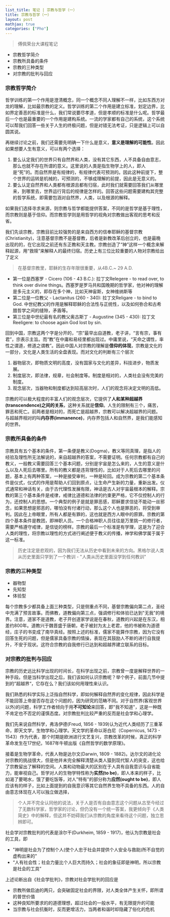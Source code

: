 ```yaml
---
list_title: 笔记 | 宗教与哲学（一）
title: 宗教与哲学（一）
layout: post
mathjax: true
categories: ["Pho"]
---
```


> 傅佩荣台大课程笔记

- 宗教哲学简介
- 宗教所具备的条件
- 宗教的三种类型
- 对宗教的批判与回应

### 宗教哲学简介

哲学训练的第一个作用是澄清概念，同一个概念不同人理解不一样，比如东西方对龙的理解，比如最宗教的定义。哲学训练的第二个作用是建立标准，划定边界，比如界定善恶的标准是什么，我们常说要尽孝道，但是孝顺的标准是什么呢。哲学最后一个也是最重要的一个作用是建构系统。一流的学家都有自己的系统，这个系统可以帮我们回答一些关于人生的终极问题，但是对错无法考证，只是逻辑上可以自圆其说。

再继续讨论之前，我们还需要先明确一下什么是意义，**意义是理解的可能性**。因此如果想要人生有意义，可以有两个选择：
1. 要么认定我们的世界只有自然界和人类，没有其它东西，人不具备自由意志，那么也就不存在所谓的意义。这里说的人类是指生物学上的人，即人是“死”的。而自然界是有规律的，有规律代表可预测的。因此这种前提下，整个世界的运转是机械的，可预测的，不够成理解的前提，因此是无意义的。
2. 要么认定自然界和人类都有根源且都有归宿，此时我们就需要回答我们从哪里来，到哪里去，世界运行背后的规律是怎样的。回答这些问题需要建构其完整的哲学系统，即需要包涵对自然界，人类，以及根源的解释。

如果我们选择寻求来源，则宗教与哲学都能提供答案，不同的是哲学是基于理性，而宗教则是基于信仰。而宗教哲学则是用哲学的视角对宗教做出客观的思考和反省。

我们先谈宗教，宗教目前比较强势的是来自西方的信奉耶稣的基督宗教(Christianity)，注意基督宗教不是基督教，后者是新教改革后创立的，也是最晚出现的的，在它出现之前还有东正教和天主教。宗教创造了“神”这样一个概念来解释起源，用“救赎”来解释人的最终归宿。历史上有三位比较重要的人物对宗教给出了定义

> 在基督宗教里，耶稣的生存年限很重要，从4B.C.~ 29 A.D.

- 第一位是西塞罗 - Cicero (106 - 43 B.C.): 拉丁文Relegere - to read over, to think over divine things。西塞罗是罗马共和国晚期的哲学家，他对神的理解是多元主义的，即存在多个神，比如天神宙斯，女神维纳斯等
- 第二位是一位教父 - Lactanitus (260 - 340): 拉丁文Religare - to bind to God. 中世纪教父的作用是解释耶稣的合法性与正统性，以及如何弥合和古希腊哲学之间的缝隙，矛盾等。
- 第三位是中世纪最有名的教父奥古斯丁 - Augustine (345 - 430): 拉丁文Reeligere: to choose again God lost by sin.

回到中国，宗教这两个字是分开的，“宗”最早出自道教，老子讲，“言有宗，事有君”，宗表示主旨。而“教”在中庸和易经里都出现过。中庸里说，“天命之谓性，率性之谓道，修道之谓教”。因此中国人对宗教的理解是**信仰的体现**，宗教是文化的一部分，文化是人类生活的全盘表现。而对文化的判断有三个层次

1. 器物层次，即物质文明的高度，没有国家与文化的差异，科技进步，物质发展。
2. 制度层次，即法律，规章，社会制度等。制度是相对的，人类社会没有完美的制度。
3. 观念层次，当器物和制度都达到较高层次时，人们的观念将决定文明的高低。

宗教的可以极大程度的丰富人们的观念层次，它提供了**人和某种超越界(transcendence)之间的关系**，这种关系就是**信仰**。人生的限制有三个，痛苦，罪恶和死亡。前两者是相对的，而死亡是超越界，宗教可以解决超越界的问题。 与超越界相对的叫**内存界(immanence)**，内存界包括人和自然界，是我们能感知的世界。

### 宗教所具备的条件

宗教具有五个基本的条件，第一条便是教义(Dogma)，教义等同真理，是指人的经验及理性所无法解说的，来自超越界的答案，不需要证明。任何宗教都有自己的教义，一般教义需要回答三个基本问题，分别是宇宙是怎么来的，人生的意义是什么以及人死后去哪里。所有的教义都是违背理性的，比如对于人死后去哪里的问题，基本上有两种答案，一种是接受审判，一种是轮回。成为宗教的第二个基本条件是仪式，仪式的作用是帮助人们回到原点，让生命产生新的力量，重新出发。仪式通常和神话有关，由于古代理性发展有限，神话是古人对宇宙最根本的解释。宗教的第三个基本条件是戒律，戒律比道德和法律的约束更严格，它不仅控制人的行为，还控制人的思想。一个典型的例子是就是罪恶感，耶稣要求信徒不能动一丝邪念，如果思想是邪恶的，哪怕没有付诸行动，那么这个人也是罪恶的，将受到审判。因此在上帝眼里，所有人都是有罪的，这也就是西方人眼中的原罪。宗教的第四个基本条件是教团，即神职人员。一个合格神职人员往往是万里挑一的修行者，需要严格遵守戒律，是信徒的榜样。宗教的最后一个标准是有学理，这是为了迎合人类的理性，将宗教以理性的方式进行阐述便于教义的传播，神学和佛学属于属于这一标准。

> 历史注定是悲观的，因为我们无法从历史中看到未来的方向。黑格尔说人类从历史里面只学到了一个教训 - "人类从历史里面没学到任何教训"

### 宗教的三种类型

- 器物型
- 先知型
- 体验型

每个宗教多少都具备上面三种类型，只是侧重点不同，基督宗教偏向第二点，圣经中充满了预言故事。而佛教，道教偏向第三点，强调修行和体验已达到"无我"的境界。注意，道家不是道教，老子开创道家学说是在春秋，道教的兴起是在东汉，相差约800年。道教兴于魏晋盛于唐朝，老子被封为太上老君，他的书被称为道德经，庄子的书变成了南华真经。按照上述的标准，儒家不能算作宗教，因为它没有回答生死的问题，但是儒家具备宗教的情操，表现在其鼓励人不断的进行自我提升，不安于现状。这符合宗教的自我修行已达到和超越界建立联系的目标。

### 对宗教的批判与回应

宗教的历史远比科学出现的时间长，在科学出现之前，宗教曾一度是解释世界的一种手段。但是当科学出现之后，我们该如何认识宗教呢？举个例子，前面几节中提到的”超越界“，它存在么？我们该如何用理性来认识。

我们熟悉的科学实际上泛指自然科学，即如何解释自然界的变化规律，因此科学是不能回答上帝是否存在这个问题的，因为研究的范畴不同。对于自然界(客观世界以外)的问题，科学工作者倾向于用**不可知论**来回答，即"我不知道"，这是一种既不肯定也不否定的谨慎态度。对宗教批判比较严重的反而是社会学和心理学。

我们先来说自然科学，弗洛伊德(Freud, 1856 - 1939)认为近代人类经历了三重革命，即天文学，生物学和心理学。天文学的革命以哥白尼（Copernicus, 1473 - 1543）作为代表，那个时期是欧洲进行文艺复兴，宗教改革的时候，真正的科学革命发生在17世纪，1687年牛顿出版《自然哲学的数学原理》。

接着是生物学革命，代表人物是达尔文(Darwin, 1809 - 1882)。达尔文的进化论对宗教的挑战很大，但是他并未完全解释清楚从类人猿到现代智人的突变，这也给了宗教留出了解释的空间。人类和动物最大的区别在于人具有自我意识与自省能力，能审视自己。哲学对人的生物学特性称为**实然(to be)**，即人本来的样子，比如渴了要喝水，饿了要吃饭等，对人"特有"的部分称为**应然(ought to be)**，即人应该有的样子，比如上面提到的自我意识等其它自然界生物不具备的东西。人的自由意志体现在人可以独立做选择，

> 个人并不完全认同他的说法，关于人是否有自由意志这个问题从古至今经过了无数科学家，哲学家的讨论，但仍没有一个统一答案，我更倾向于《人类简史》中的解释，但这并不妨碍我们从宗教的角度来看待这个问题，独立思辨即可。

社会学对宗教批判的代表是涂尔干(Durkheim, 1859 - 1917)，他认为宗教是社会的工具，即

- "神明是社会为了控制个人(使个人忠于社会并提供个人安全与救助)所不自觉的虚构出来的"
- “人有社会性；社会力量比个人巨大而持久；社会的象征即是神明，所以宗教是社会的工具”

上述论断出自《社会学批判》，宗教对社会学批判的回应是

- 宗教所做启迪的两只，会突破固定社会的界限，对人类全体产生关怀，即所谓的普世价值
- 这种良知所要求的的道德理想，超过社会的一般水平，有无限提升的可能
- 当宗教与社会抗衡时，反而更增活力，当两者和谐时却隐藏了俗化的危机